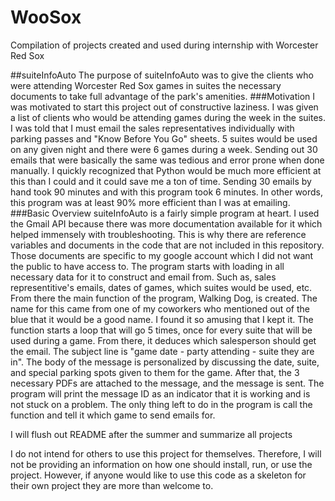 # WooSox
Compilation of projects created and used during internship with Worcester Red Sox

##suiteInfoAuto
The purpose of suiteInfoAuto was to give the clients who were attending Worcester Red Sox games in suites the necessary documents to take full advantage of the park's amenities.
###Motivation
I was motivated to start this project out of constructive laziness. I was given a list of clients who would be attending games during the week in the suites. I was told that I must email the sales representatives individually with parking passes and "Know Before You Go" sheets. 5 suites would be used on any given night and there were 6 games during a week. Sending out 30 emails that were basically the same was tedious and error prone when done manually. I quickly recognized that Python would be much more efficient at this than I could and it could save me a ton of time. Sending 30 emails by hand took 90 minutes and with this program took 6 minutes. In other words, this program was at least 90% more efficient than I was at emailing.
###Basic Overview
suiteInfoAuto is a fairly simple program at heart. I used the Gmail API because there was more documentation available for it which helped immensely with troubleshooting. This is why there are reference variables and documents in the code that are not included in this repository. Those documents are specific to my google account which I did not want the public to have access to. The program starts with loading in all necessary data for it to construct and email from. Such as, sales representitive's emails, dates of games, which suites would be used, etc. From there the main function of the program, Walking Dog, is created. The name for this came from one of my coworkers who mentioned out of the blue that it would be a good name. I found it so amusing that I kept it. The function starts a loop that will go 5 times, once for every suite that will be used during a game. From there, it deduces which salesperson should get the email. The subject line is "game date - party attending - suite they are in". The body of the message is personalized by discussing the date, suite, and special parking spots given to them for the game. After that, the 3 necessary PDFs are attached to the message, and the message is sent. The program will print the message ID as an indicator that it is working and is not stuck on a problem. The only thing left to do in the program is call the function and tell it which game to send emails for.


I will flush out README after the summer and summarize all projects

I do not intend for others to use this project for themselves. Therefore, I will not be providing an information on how one should install, run, or use the project. However, if anyone would like to use this code as a skeleton for their own project they are more than welcome to.
